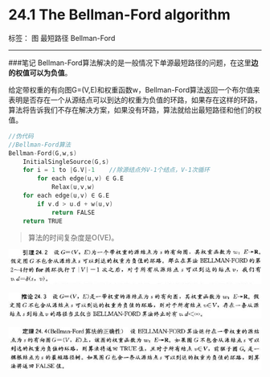 # 24.1 The Bellman-Ford algorithm

标签： 图 最短路径 Bellman-Ford

---
###笔记
Bellman-Ford算法解决的是一般情况下单源最短路径的问题，在这里**边的权值可以为负值**。

给定带权重的有向图G=(V,E)和权重函数w，Bellman-Ford算法返回一个布尔值来表明是否存在一个从源结点可以到达的权重为负值的环路，如果存在这样的环路，算法将告诉我们不存在解决方案，如果没有环路，算法就给出最短路径和他们的权值。

```c++
//伪代码
//Bellman-Ford算法
Bellman-Ford(G,w,s)
    InitialSingleSource(G,s)
    for i = 1 to |G.V|-1    //除源结点外V-1个结点，V-1次循环
        for each edge(u,v) ∈ G.E
            Relax(u,v,w)
    for each edge(u,v) ∈ G.E
        if v.d > u.d + w(u,v)
            return FALSE
    return TRUE
```

> 算法的时间复杂度是O(VE)。

![引理24.2](../pictures/24.1-1.jpg)

![推论24.3](../pictures/24.1-2.jpg)

![定理24.4](../pictures/24.1-3.jpg)

